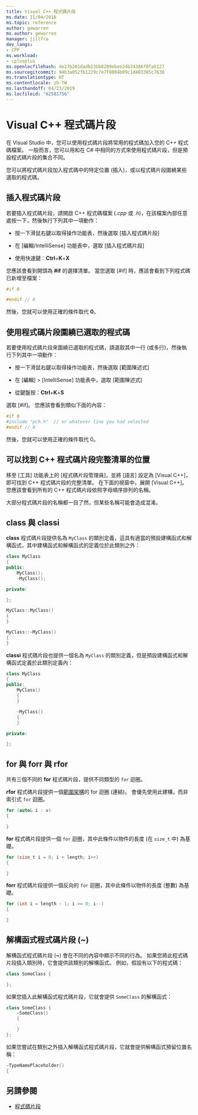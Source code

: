 ```yaml
---
title: Visual C++ 程式碼片段
ms.date: 11/04/2016
ms.topic: reference
author: gewarren
ms.author: gewarren
manager: jillfra
dev_langs:
- CPP
ms.workload:
- cplusplus
ms.openlocfilehash: de27b201dadb23bb8209ebee24b34386f8fa5127
ms.sourcegitcommit: 94b3a052fb1229c7e7f8804b09c1d403385c7630
ms.translationtype: HT
ms.contentlocale: zh-TW
ms.lasthandoff: 04/23/2019
ms.locfileid: "62581756"
---
```

# <a name="visual-c-code-snippets"></a>Visual C++ 程式碼片段

在 Visual Studio 中，您可以使用程式碼片段將常用的程式碼加入您的 C++ 程式碼檔案。 一般而言，您可以用和在 C# 中相同的方式來使用程式碼片段，但是預設程式碼片段的集合不同。

您可以將程式碼片段加入程式碼中的特定位置 (插入)，或以程式碼片段圍繞某些選取的程式碼。

## <a name="insert-a-code-snippet"></a>插入程式碼片段

若要插入程式碼片段，請開啟 C++ 程式碼檔案 (*.cpp* 或 *.h*)，在該檔案內部任意處按一下，然後執行下列其中一項動作：

- 按一下滑鼠右鍵以取得操作功能表，然後選取 [插入程式碼片段]

- 在 [編輯/IntelliSense] 功能表中，選取 [插入程式碼片段]

- 使用快速鍵：**Ctrl**+**K**+**X**

您應該會看到開頭為 **#if** 的選擇清單。 當您選取 [#if] 時，應該會看到下列程式碼已新增至檔案：

```cpp
#if 0

#endif // 0
```

然後，您就可以使用正確的條件取代 **0**。

## <a name="use-a-code-snippet-to-surround-selected-code"></a>使用程式碼片段圍繞已選取的程式碼

若要使用程式碼片段來圍繞已選取的程式碼，請選取其中一行 (或多行)，然後執行下列其中一項動作：

- 按一下滑鼠右鍵以取得操作功能表，然後選取 [範圍陳述式]

- 在 [編輯] > [IntelliSense] 功能表中，選取 [範圍陳述式]

- 從鍵盤按：**Ctrl**+**K**+**S**

選取 [#if]。 您應該會看到類似下面的內容：

```cpp
#if 0
#include "pch.h"  // or whatever line you had selected
#endif // 0
```

然後，您就可以使用正確的條件取代 0。

## <a name="where-can-i-find-a-complete-list-of-the-c-code-snippets"></a>可以找到 C++ 程式碼片段完整清單的位置

移至 [工具] 功能表上的 [程式碼片段管理員]，並將 [語言] 設定為 [Visual C++]，即可找到 C++ 程式碼片段的完整清單。 在下面的視窗中，展開 [Visual C++]。 您應該會看到所有的 C++ 程式碼片段依照字母順序排列的名稱。

大部分程式碼片段的名稱都一目了然，但某些名稱可能會造成混淆。

## <a name="class-vs-classi"></a>class 與 classi

**class** 程式碼片段提供名為 `MyClass` 的類別定義，這具有適當的預設建構函式和解構函式，其中建構函式和解構函式的定義位於此類別之外：

```cpp
class MyClass
{
public:
    MyClass();
    ~MyClass();

private:

};

MyClass::MyClass()
{
}

MyClass::~MyClass()
{
}
```

**classi** 程式碼片段也提供一個名為 `MyClass` 的類別定義，但是預設建構函式和解構函式定義於此類別定義內：

```cpp
class MyClass
{
public:
    MyClass()
    {
    }

    ~MyClass()
    {
    }

private:

};
```

## <a name="for-vs-forr-vs-rfor"></a>for 與 forr 與 rfor

共有三個不同的 **for** 程式碼片段，提供不同類型的 `for` 迴圈。

**rfor** 程式碼片段提供一個[範圍架構](/cpp/cpp/range-based-for-statement-cpp)的 for 迴圈 (連結)。 會優先使用此建構，而非索引式 `for` 迴圈。

```cpp
for (auto& i : v)
{

}
```

**for** 程式碼片段提供一個 `for` 迴圈，其中此條件以物件的長度 (在 `size_t` 中) 為基礎。

```cpp
for (size_t i = 0; i < length; i++)
{

}
```

**forr** 程式碼片段提供一個反向的 `for` 迴圈，其中此條件以物件的長度 (整數) 為基礎。

```cpp
for (int i = length - 1; i >= 0; i--)
{

}
```

## <a name="the-destructor-snippet-"></a>解構函式程式碼片段 (~)

解構函式程式碼片段 (**~**) 會在不同的內容中顯示不同的行為。 如果您將此程式碼片段插入類別時，它會提供該類別的解構函式。 例如，假設有以下的程式碼：

```cpp
class SomeClass {

};
```

如果您插入此解構函式程式碼片段，它就會提供 `SomeClass` 的解構函式：

```cpp
class SomeClass {
    ~SomeClass()
    {

    }
};
```

如果您嘗試在類別之外插入解構函式程式碼片段，它就會提供解構函式預留位置名稱：

```cpp
~TypeNamePlaceholder()
{
```

## <a name="see-also"></a>另請參閱

- [程式碼片段](../ide/code-snippets.md)